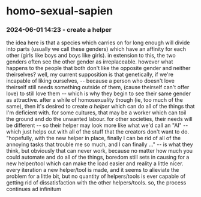 # homo-sexual-sapien

### 2024-06-01 14:23 - create a helper

the idea here is that a species which carries on for long enough will divide into parts (usually we call these genders) which have an affinity for each other (girls like boys and boys like girls). in extension to this, the two genders often see the other gender as irreplaceable.
however what happens to the people that both don't like the opposite gender and neither theirselves? well, my current supposition is that genetically, if we're incapable of liking ourselves, -- because a person who doesn't love theirself still needs something outside of them, (cause theirself can't offer love) to still love them -- which is why they begin to see their same gender as attractive.
after a while of homosexuality though (ie, too much of the same), then it's desired to create *a helper* which can do all of the things that I'm deficient with. for some cultures, that may be a worker which can toil the ground and do the unwanted labour. for other societies, their needs will be different -- so their helper may look more like what we'd call an "AI" -- which just helps out with all of the stuff that the creators don't want to do.
"hopefully, with the new helper in place, finally I can be rid of all of the annoying tasks that trouble me so much, and I can finally ..." -- is what they think, but obviously that can never work, because no matter how much you could automate and do all of the things, boredom still sets in causing for a new helper/tool which can make the load easier and reality a little nicer. every iteration a new helper/tool is made, and it seems to alieviate the problem for a little bit, but no quantity of helpers/tools is ever capable of getting rid of dissatisfaction with the other helpers/tools.
so, the process continues ad infinitum
